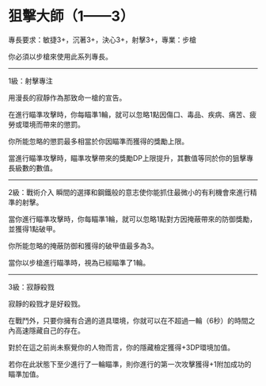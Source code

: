 # 狙擊大師（1——3）

專長要求：敏捷3+，沉著3+，決心3+，射擊3+，專業：步槍

你必須以步槍來使用此系列專長。

---

1級：射擊專注

用漫長的寂靜作為那致命一槍的宣告。

在進行瞄準攻擊時，你每瞄準1輪，就可以忽略1點因傷口、毒品、疾病、痛苦、疲勞或環境而帶來的懲罰。

你所能忽略的懲罰最多相當於你因瞄準而獲得的獎勵上限。

當進行瞄準攻擊時，瞄準攻擊帶來的獎勵DP上限提升，其數值等同於你的狙擊專長級數的數值。

---


2級：戰術介入
瞬間的選擇和鋼鐵般的意志使你能抓住最微小的有利機會來進行精準的射擊。

當你進行瞄準攻擊時，你每瞄準1輪，就可以忽略1點對方因掩蔽帶來的防御獎勵，並獲得1點破甲。

你所能忽略的掩蔽防御和獲得的破甲值最多為3。

當你以步槍進行瞄準時，視為已經瞄準了1輪。

---

3級：寂靜殺戮

寂靜的殺戮才是好殺戮。

在戰鬥外，只要你擁有合適的道具環境，你就可以在不超過一輪（6秒）的時間之內高速隱藏自己的存在。

對於在這之前尚未察覺你的人物而言，你的隱藏檢定獲得+3DP環境加值。

若你在此狀態下至少進行了一輪瞄準，則你進行的第一次攻擊獲得+1附加成功的瞄準加值。
